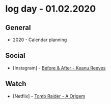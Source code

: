 # log day - 01.02.2020

## General

- 2020 - Calendar planning

## Social

- \[Instagram\] - [Before & After - Keanu Reeves](https://www.instagram.com/p/B61LAU4hoPs/)

## Watch

- \[Netflix\] - [Tomb Raider - A Origem](https://letterboxd.com/hemersonvianna/film/tomb-raider/)
